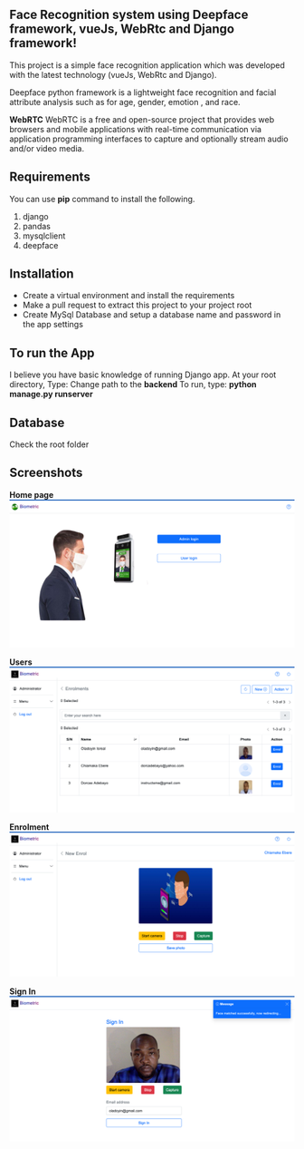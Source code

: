 
## Face Recognition system  using Deepface framework, vueJs, WebRtc and Django framework!

This project is a simple face recognition application which was developed with the latest technology (vueJs, WebRtc and Django). 

Deepface python framework is a lightweight face recognition and facial attribute analysis such as for age, gender, emotion , and race.

**WebRTC**
WebRTC is a free and open-source project that provides web browsers and mobile applications with real-time communication via application programming interfaces to capture and optionally stream audio and/or video media. 

## Requirements
You can use **pip** command to install the following.

 1. django
 2. pandas
 3. mysqlclient
 4. deepface

## Installation

 - Create a virtual environment and install the requirements
 - Make a pull request to extract this project to your project root
 - Create MySql Database and setup a database name and password in the app settings

## To run the App
I believe you have basic knowledge of running Django app.
At your root directory, Type: Change path to the **backend**
To run, type: **python manage.py runserver**

## Database
Check the root folder

## Screenshots

**Home page**
![Home Page](screenshots/home.png)

**Users**
![Users](screenshots/users.png)

**Enrolment**
![New Enrolment](screenshots/enrollment.png)

**Sign In**
![New Enrolment](screenshots/signin.png)
